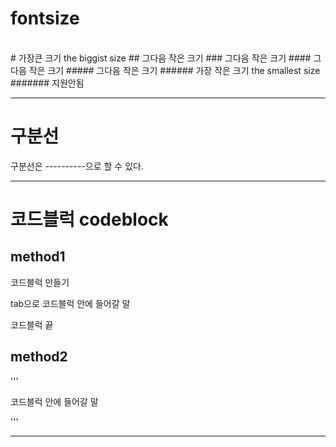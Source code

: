 # fontsize
<br>
# 가장큰 크기 the biggist size
## 그다음 작은 크기
### 그다음 작은 크기
#### 그다음 작은 크기
##### 그다음 작은 크기
###### 가장 작은 크기 the smallest size
####### 지원안됨

----------

# 구분선
구분선은 ----------으로 할 수 있다.

----------

# 코드블럭 codeblock
## method1

코드블럭 만들기

  tab으로 코드블럭 안에 들어갈 말
  
코드블럭 끝

## method2

'''

코드블럭 안에 들어갈 말

'''

---------
